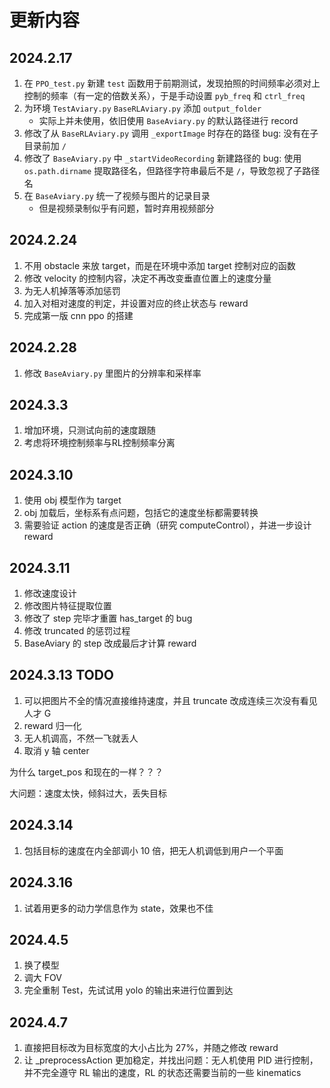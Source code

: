 # 更新内容

## 2024.2.17

1. 在 `PPO_test.py` 新建 `test` 函数用于前期测试，发现拍照的时间频率必须对上控制的频率（有一定的倍数关系），于是手动设置 `pyb_freq` 和 `ctrl_freq`
2. 为环境 `TestAviary.py` `BaseRLAviary.py` 添加 `output_folder`
    - 实际上并未使用，依旧使用 `BaseAviary.py`  的默认路径进行 record
3. 修改了从 `BaseRLAviary.py` 调用 `_exportImage` 时存在的路径 bug: 没有在子目录前加 `/`
4. 修改了 `BaseAviary.py` 中 `_startVideoRecording` 新建路径的 bug: 使用 `os.path.dirname` 提取路径名，但路径字符串最后不是 `/`，导致忽视了子路径名
5. 在 `BaseAviary.py` 统一了视频与图片的记录目录
    - 但是视频录制似乎有问题，暂时弃用视频部分

## 2024.2.24

1. 不用 obstacle 来放 target，而是在环境中添加 target 控制对应的函数
2. 修改 velocity 的控制内容，决定不再改变垂直位置上的速度分量
3. 为无人机掉落等添加惩罚
4. 加入对相对速度的判定，并设置对应的终止状态与 reward
5. 完成第一版 cnn ppo 的搭建

## 2024.2.28

1. 修改 `BaseAviary.py` 里图片的分辨率和采样率

## 2024.3.3

1. 增加环境，只测试向前的速度跟随
2. 考虑将环境控制频率与RL控制频率分离

## 2024.3.10

1. 使用 obj 模型作为 target
2. obj 加载后，坐标系有点问题，包括它的速度坐标都需要转换
3. 需要验证 action 的速度是否正确（研究 computeControl），并进一步设计 reward

## 2024.3.11

1. 修改速度设计
2. 修改图片特征提取位置
3. 修改了 step 完毕才重置 has_target 的 bug
4. 修改 truncated 的惩罚过程
5. BaseAviary 的 step 改成最后才计算 reward

## 2024.3.13 TODO

1. 可以把图片不全的情况直接维持速度，并且 truncate 改成连续三次没有看见人才 G
2. reward 归一化
3. 无人机调高，不然一飞就丢人
4. 取消 y 轴 center

为什么 target_pos 和现在的一样？？？

大问题：速度太快，倾斜过大，丢失目标

## 2024.3.14

1. 包括目标的速度在内全部调小 10 倍，把无人机调低到用户一个平面

## 2024.3.16

1. 试着用更多的动力学信息作为 state，效果也不佳

## 2024.4.5

1. 换了模型
2. 调大 FOV
3. 完全重制 Test，先试试用 yolo 的输出来进行位置到达

## 2024.4.7

1. 直接把目标改为目标宽度的大小占比为 27%，并随之修改 reward
2. 让 _preprocessAction 更加稳定，并找出问题：无人机使用 PID 进行控制，并不完全遵守 RL 输出的速度，RL 的状态还需要当前的一些 kinematics